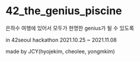 # 42_the_genius_piscine

은하수 여행에 있어서 모두가 현명한 genius가 될 수 있도록


in 42seoul hackathon 2021.10.25 ~ 2021.11.08

made by JCY(hyojekim, cheolee, yongmkim)
